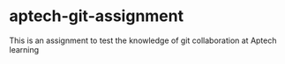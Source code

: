 # aptech-git-assignment
This is an assignment to test the knowledge of git collaboration at Aptech learning 
